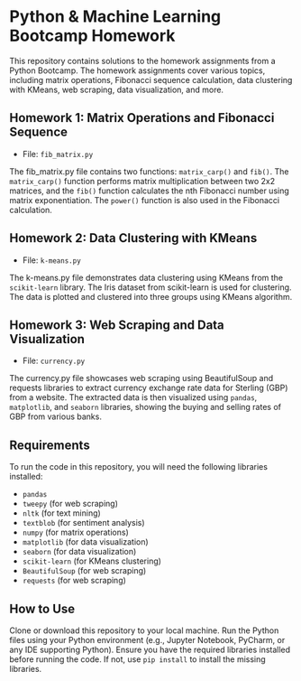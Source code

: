 # Python & Machine Learning Bootcamp Homework

This repository contains solutions to the homework assignments from a Python Bootcamp. The homework assignments cover various topics, including matrix operations, Fibonacci sequence calculation, data clustering with KMeans, web scraping, data visualization, and more.

## Homework 1: Matrix Operations and Fibonacci Sequence

- File: `fib_matrix.py`

The fib_matrix.py file contains two functions: `matrix_carp()` and `fib()`. The `matrix_carp()` function performs matrix multiplication between two 2x2 matrices, and the `fib()` function calculates the nth Fibonacci number using matrix exponentiation. The `power()` function is also used in the Fibonacci calculation.

## Homework 2: Data Clustering with KMeans

- File: `k-means.py`

The k-means.py file demonstrates data clustering using KMeans from the `scikit-learn` library. The Iris dataset from scikit-learn is used for clustering. The data is plotted and clustered into three groups using KMeans algorithm.

## Homework 3: Web Scraping and Data Visualization

- File: `currency.py`

The currency.py file showcases web scraping using BeautifulSoup and requests libraries to extract currency exchange rate data for Sterling (GBP) from a website. The extracted data is then visualized using `pandas`, `matplotlib`, and `seaborn` libraries, showing the buying and selling rates of GBP from various banks.

## Requirements

To run the code in this repository, you will need the following libraries installed:

- `pandas`
- `tweepy` (for web scraping)
- `nltk` (for text mining)
- `textblob` (for sentiment analysis)
- `numpy` (for matrix operations)
- `matplotlib` (for data visualization)
- `seaborn` (for data visualization)
- `scikit-learn` (for KMeans clustering)
- `BeautifulSoup` (for web scraping)
- `requests` (for web scraping)

## How to Use

Clone or download this repository to your local machine.
Run the Python files using your Python environment (e.g., Jupyter Notebook, PyCharm, or any IDE supporting Python).
Ensure you have the required libraries installed before running the code. If not, use `pip install` to install the missing libraries.
